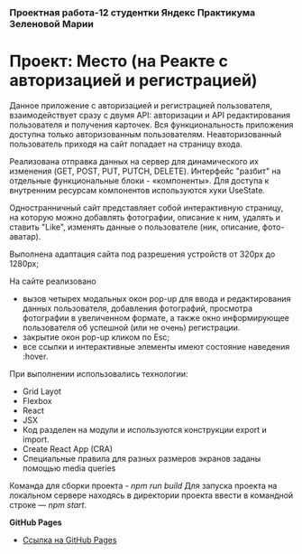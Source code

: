 ### Проектная работа-12 студентки Яндекс Практикума Зеленовой Марии

# Проект: Место (на Реакте с авторизацией и регистрацией)

Данное приложение с авторизацией и регистрацией пользователя, взаимодействует сразу с двумя API: авторизации и API редактирования пользователя и получения карточек.
Вся функциональность приложения доступна только авторизованным пользователям. Неавторизованный пользователь приходя на сайт  попадает на страницу входа.

Реализована отправка данных на сервер для динамического их изменения (GET, POST, PUT, PUTCH, DELETE). 
Интерфейс "разбит" на отдельные функциональные блоки - «компоненты». Для доступа к внутренним ресурсам компонентов используются хуки UseState.

Одностранничный сайт представляет собой интерактивную страницу, на которую можно добавлять фотографии, описание к ним, удалять и ставить "Like", изменять данные о пользователе (ник, описание, фото-аватар).

Выполнена адаптация сайта под разрешения устройств от 320px до 1280px;

На сайте реализовано
- вызов четырех модальных окон pop-up для ввода и редактирования данных пользователя, добавления фотографий, просмотра фотографии в увеличенном формате, а также окно информирующее пользователя об успешной (или не очень) регистрации.
- закрытие окон pop-up кликом по Esc;
- все ссылки и интерактивные элементы имеют состояние наведения :hover. 

При выполнении использовались технологии: 
* Grid Layot
* Flexbox
* React
* JSX
* Код разделен на модули и используются конструкции export и import.
* Create React App (CRA)
* Cпециальные правила для разных размеров экранов заданы помощью media queries

Команда для сборки проекта  - *npm run build*
Для запуска проекта на локальном сервере находясь в директории проекта ввести в командной строке — *npm start*.
 
 **GitHub Pages**

* [Ссылка на GitHub Pages](https://mariazlnva.github.io/mesto-react/)
